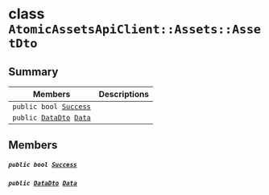 # class `AtomicAssetsApiClient::Assets::AssetDto` 

## Summary

 Members                                | Descriptions                                
----------------------------------------|---------------------------------------------
`public bool `[`Success`](#class_atomic_assets_api_client_1_1_assets_1_1_asset_dto_1a506fb037fbb6bfe8f254c021a2c3cfac) | 
`public `[`DataDto`](.github/workflows/documentation/md/AtomicAssetsApiClient--Assets--AssetDto--DataDto.md#class_atomic_assets_api_client_1_1_assets_1_1_asset_dto_1_1_data_dto)` `[`Data`](#class_atomic_assets_api_client_1_1_assets_1_1_asset_dto_1a65c0779654774581967081cf3136bd84) | 

## Members

##### `public bool `[`Success`](#class_atomic_assets_api_client_1_1_assets_1_1_asset_dto_1a506fb037fbb6bfe8f254c021a2c3cfac) 

##### `public `[`DataDto`](.github/workflows/documentation/md/AtomicAssetsApiClient--Assets--AssetDto--DataDto.md#class_atomic_assets_api_client_1_1_assets_1_1_asset_dto_1_1_data_dto)` `[`Data`](#class_atomic_assets_api_client_1_1_assets_1_1_asset_dto_1a65c0779654774581967081cf3136bd84) 

